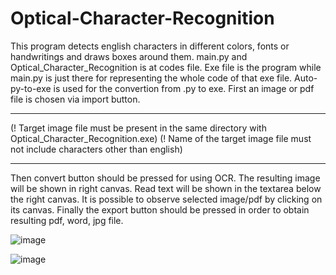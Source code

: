 # Optical-Character-Recognition

This program detects english characters in different colors, fonts or handwritings and draws boxes around them.
main.py and Optical_Character_Recognition is at codes file.
Exe file is the program while main.py is just there for representing the whole code of that exe file.
Auto-py-to-exe is used for the convertion from .py to exe.
First an image or pdf file is chosen via import button. 
*** 
(! Target image file must be present in the same directory with Optical_Character_Recognition.exe)
(! Name of the target image file must not include characters other than english)
***
Then convert button should be pressed for using OCR. The resulting image will be shown in right canvas.
Read text will be shown in the textarea below the right canvas.
It is possible to observe selected image/pdf by clicking on its canvas.
Finally the export button should be pressed in order to obtain resulting pdf, word, jpg file.

![image](https://user-images.githubusercontent.com/37805650/179429915-a207f67d-2131-4e40-a3a2-7411f8174b44.png)

![image](https://user-images.githubusercontent.com/37805650/179429924-2c482e89-a2c7-4cb9-85ab-d588c74863fe.png)
